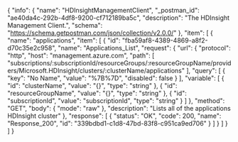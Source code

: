 {
  "info": {
    "name": "HDInsightManagementClient",
    "_postman_id": "ae40da4c-292b-4df8-9200-cf712189ba5c",
    "description": "The HDInsight Management Client.",
    "schema": "https://schema.getpostman.com/json/collection/v2.0.0/"
  },
  "item": [
    {
      "name": "applications",
      "item": [
        {
          "id": "fba59af8-4389-4869-a8f2-d70c35e2c958",
          "name": "Applications_List",
          "request": {
            "url": {
              "protocol": "http",
              "host": "management.azure.com",
              "path": [
                "subscriptions/:subscriptionId/resourceGroups/:resourceGroupName/providers/Microsoft.HDInsight/clusters/:clusterName/applications"
              ],
              "query": [
                {
                  "key": "No Name",
                  "value": "%7B%7D",
                  "disabled": false
                }
              ],
              "variable": [
                {
                  "id": "clusterName",
                  "value": "{}",
                  "type": "string"
                },
                {
                  "id": "resourceGroupName",
                  "value": "{}",
                  "type": "string"
                },
                {
                  "id": "subscriptionId",
                  "value": "subscriptionId",
                  "type": "string"
                }
              ]
            },
            "method": "GET",
            "body": {
              "mode": "raw"
            },
            "description": "Lists all of the applications HDInsight cluster"
          },
          "response": [
            {
              "status": "OK",
              "code": 200,
              "name": "Response_200",
              "id": "339bdbd1-c1d8-47bd-83f8-c951ca9ed706"
            }
          ]
        }
      ]
    }
  ]
}